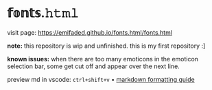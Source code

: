 # 𝕗𝕠𝕟𝕥𝕤.𝚑𝚝𝚖𝚕
visit page: https://emifaded.github.io/fonts.html/fonts.html

**note:** this repository is wip and unfinished. this is my first repository :]

**known issues:** when there are too many emoticons in the emoticon selection bar, some get cut off and appear over the next line.

preview md in vscode: `ctrl+shift+v` • [markdown formatting guide]( https://www.markdownguide.org/cheat-sheet/)